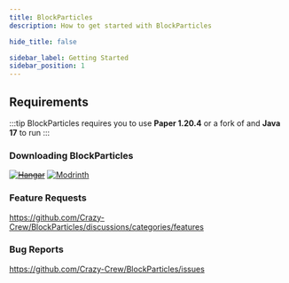 ```yaml
---
title: BlockParticles
description: How to get started with BlockParticles

hide_title: false

sidebar_label: Getting Started
sidebar_position: 1
---
```

## Requirements
:::tip
BlockParticles requires you to use **Paper 1.20.4** or a fork of and **Java 17** to run
:::

### Downloading BlockParticles
~~[![Hangar](https://raw.githubusercontent.com/intergrav/devins-badges/v3/assets/cozy-minimal/available/hangar_64h.png)](https://hangar.papermc.io/CrazyCrew/CrazyCrates)~~
[![Modrinth](https://raw.githubusercontent.com/intergrav/devins-badges/v3/assets/cozy-minimal/available/modrinth_64h.png)](https://modrinth.com/plugin/blockparticles)

### Feature Requests
https://github.com/Crazy-Crew/BlockParticles/discussions/categories/features

### Bug Reports
https://github.com/Crazy-Crew/BlockParticles/issues